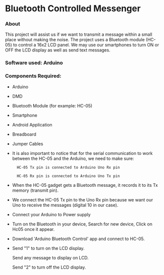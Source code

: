 # Bluetooth Controlled Messenger 

<h3 align="left">About</h3>

This project will assist us if we want to transmit a message within a small place without making the noise. 
The project uses a Bluetooth module (HC-05) to control a 16x2 LCD panel.
We may use our smartphones to turn ON or OFF the LCD display as well as send text messages.


<h3 align="left"> Software used: Arduino</h3>

<h3 align="left">Components Required: </h3>

* Arduino 
* DMD 
* Bluetooth Module (for example: HC-05)
* Smartphone 
* Android Application 
* Breadboard
* Jumper Cables



* It is also important to notice that for the serial communication to work between the HC-05 and the Arduino, we need to make sure:

        HC-05 Tx pin is connected to Arduino Uno Rx pin

        HC-05 Rx pin is connected to Arduino Uno Tx pin

* When the HC-05 gadget gets a Bluetooth message, it records it to its Tx memory (transmit pin).

* We connect the HC-05 Tx pin to the Uno Rx pin because we want our Uno to receive the messages (digital 10 in our case).
* Connect your Arduino to Power supply
* Turn on the Bluetooth in your device, Search for new device, Click on Hc05 once it appear.
* Download 'Arduino Bluetooth Control' app and connect to HC-05.
* Send "1" to turn on the LCD display.

  Send any message to display on LCD.

  Send "2" to turn off the LCD display.


